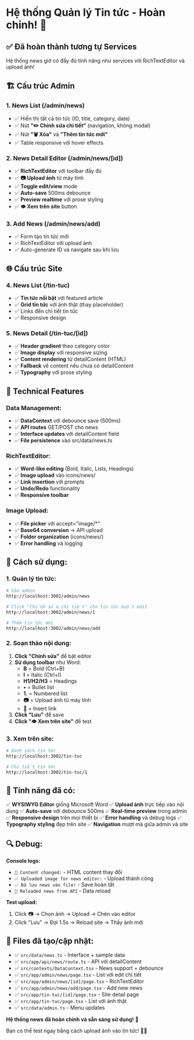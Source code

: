 # Hệ thống Quản lý Tin tức - Hoàn chỉnh! 🎉

## ✅ **Đã hoàn thành tương tự Services**

Hệ thống news giờ có đầy đủ tính năng như services với RichTextEditor và upload ảnh!

## 🏗️ **Cấu trúc Admin**

### 1. **News List** (/admin/news)
- ✅ Hiển thị tất cả tin tức (ID, title, category, date)
- ✅ Nút **"✏️ Chỉnh sửa chi tiết"** (navigation, không modal)
- ✅ Nút **"🗑️ Xóa"** và **"Thêm tin tức mới"**
- ✅ Table responsive với hover effects

### 2. **News Detail Editor** (/admin/news/[id])
- ✅ **RichTextEditor** với toolbar đầy đủ
- ✅ **📷 Upload ảnh** từ máy tính
- ✅ **Toggle edit/view** mode
- ✅ **Auto-save** 500ms debounce
- ✅ **Preview realtime** với prose styling
- ✅ **👁️ Xem trên site** button

### 3. **Add News** (/admin/news/add)
- ✅ Form tạo tin tức mới
- ✅ RichTextEditor với upload ảnh
- ✅ Auto-generate ID và navigate sau khi lưu

## 🌐 **Cấu trúc Site**

### 4. **News List** (/tin-tuc)
- ✅ **Tin tức nổi bật** với featured article
- ✅ **Grid tin tức** với ảnh thật (thay placeholder)
- ✅ Links đến chi tiết tin tức
- ✅ Responsive design

### 5. **News Detail** (/tin-tuc/[id])
- ✅ **Header gradient** theo category color
- ✅ **Image display** với responsive sizing
- ✅ **Content rendering** từ detailContent (HTML)
- ✅ **Fallback** về content nếu chưa có detailContent
- ✅ **Typography** với prose styling

## 🔧 **Technical Features**

### **Data Management:**
- ✅ **DataContext** với debounce save (500ms)
- ✅ **API routes** GET/POST cho news
- ✅ **Interface updates** với detailContent field
- ✅ **File persistence** vào src/data/news.ts

### **RichTextEditor:**
- ✅ **Word-like editing** (Bold, Italic, Lists, Headings)
- ✅ **Image upload** vào icons/news/
- ✅ **Link insertion** với prompts
- ✅ **Undo/Redo** functionality
- ✅ **Responsive toolbar**

### **Image Upload:**
- ✅ **File picker** với accept="image/*"
- ✅ **Base64 conversion** → API upload
- ✅ **Folder organization** (icons/news/)
- ✅ **Error handling** và logging

## 🚀 **Cách sử dụng:**

### **1. Quản lý tin tức:**
```bash
# Vào admin
http://localhost:3002/admin/news

# Click "Chỉnh sửa chi tiết" cho tin tức muốn edit
http://localhost:3002/admin/news/1

# Thêm tin tức mới
http://localhost:3002/admin/news/add
```

### **2. Soạn thảo nội dung:**
1. **Click "Chỉnh sửa"** để bật editor
2. **Sử dụng toolbar** như Word:
   - **B** = Bold (Ctrl+B)
   - **I** = Italic (Ctrl+I)
   - **H1/H2/H3** = Headings
   - **•** = Bullet list
   - **1.** = Numbered list
   - **📷** = Upload ảnh từ máy tính
   - **🔗** = Insert link
3. **Click "Lưu"** để save
4. **Click "👁️ Xem trên site"** để test

### **3. Xem trên site:**
```bash
# Danh sách tin tức
http://localhost:3002/tin-tuc

# Chi tiết tin tức
http://localhost:3002/tin-tuc/1
```

## 🎨 **Tính năng đã có:**

✅ **WYSIWYG Editor** giống Microsoft Word
✅ **Upload ảnh** trực tiếp vào nội dung
✅ **Auto-save** với debounce 500ms
✅ **Real-time preview** trong admin
✅ **Responsive design** trên mọi thiết bị
✅ **Error handling** và debug logs
✅ **Typography styling** đẹp trên site
✅ **Navigation** mượt mà giữa admin và site

## 🔍 **Debug:**

**Console logs:**
- `📝 Content changed:` - HTML content thay đổi
- `✅ Uploaded image for news editor:` - Upload thành công
- `✅ Đã lưu news vào file!` - Save hoàn tất
- `🔄 Reloaded news from API` - Data reload

**Test upload:**
1. Click 📷 → Chọn ảnh → Upload → Chèn vào editor
2. Click "Lưu" → Đợi 1.5s → Reload site → Thấy ảnh mới

## 📁 **Files đã tạo/cập nhật:**

- ✅ `src/data/news.ts` - Interface + sample data
- ✅ `src/app/api/news/route.ts` - API với detailContent
- ✅ `src/contexts/DataContext.tsx` - News support + debounce
- ✅ `src/app/admin/news/page.tsx` - List với edit chi tiết
- ✅ `src/app/admin/news/[id]/page.tsx` - RichTextEditor
- ✅ `src/app/admin/news/add/page.tsx` - Add new news
- ✅ `src/app/tin-tuc/[id]/page.tsx` - Site detail page
- ✅ `src/app/tin-tuc/page.tsx` - List với ảnh thật
- ✅ `src/data/admin.ts` - Menu updates

**Hệ thống news đã hoàn chỉnh và sẵn sàng sử dụng!** 🎉

Bạn có thể test ngay bằng cách upload ảnh vào tin tức! 🚀📸
